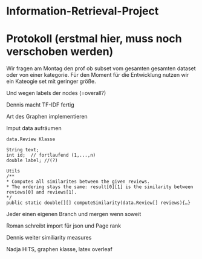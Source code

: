 # Information-Retrieval-Project

# Protokoll (erstmal hier, muss noch verschoben werden)

Wir fragen am Montag den prof ob subset vom gesamten gesamten dataset oder von einer kategorie. Für den Moment für die Entwicklung nutzen wir ein Kateogie set mit geringer größe.

Und wegen labels der nodes (=overall?)

Dennis macht TF-IDF fertig

Art des Graphen implementieren

Imput data aufräumen

```
data.Review Klasse

String text;
int id;  // fortlaufend (1,...,n)
double label; //(?)
```

```
Utils
/**
* Computes all similarites between the given reviews. 
* The ordering stays the same: result[0][1] is the similarity between reviews[0] and reviews[1].
*/
public static double[][] computeSimilarity(data.Review[] reviews){…}
```

Jeder einen eigenen Branch und mergen wenn soweit

Roman schreibt import für json und Page rank 

Dennis weiter similiarity measures

Nadja HITS, graphen klasse, latex overleaf
